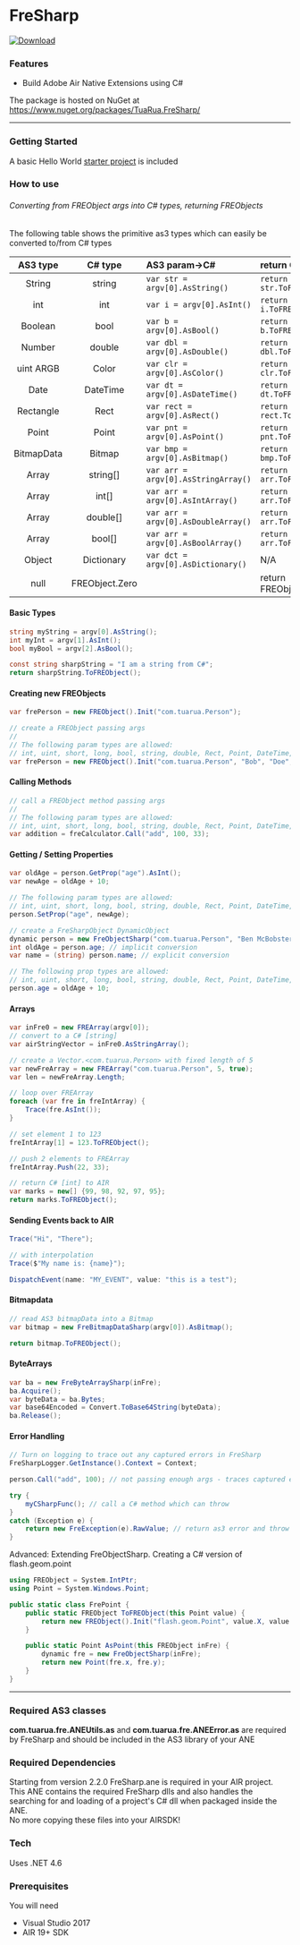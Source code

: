# FreSharp

[ ![Download](https://img.shields.io/nuget/v/TuaRua.FreSharp.svg) ](https://www.nuget.org/packages/TuaRua.FreSharp/)

### Features
 - Build Adobe Air Native Extensions using C#

The package is hosted on NuGet at https://www.nuget.org/packages/TuaRua.FreSharp/

----------

### Getting Started

A basic Hello World [starter project](/starter_project) is included 


### How to use
###### Converting from FREObject args into C# types, returning FREObjects
The following table shows the primitive as3 types which can easily be converted to/from C# types


| AS3 type | C# type | AS3 param->C# | return C#->AS3 |
|:--------:|:--------:|:--------------|:-----------|
| String | string | `var str = argv[0].AsString()` | `return str.ToFREObject()`|
| int | int | `var i = argv[0].AsInt()` | `return i.ToFREObject()`|
| Boolean | bool | `var b = argv[0].AsBool()` | `return b.ToFREObject()`|
| Number | double | `var dbl = argv[0].AsDouble()` | `return dbl.ToFREObject()`|
| uint ARGB | Color | `var clr = argv[0].AsColor()` | `return clr.ToFREObject()`|
| Date | DateTime | `var dt = argv[0].AsDateTime()` | `return dt.ToFREObject()`|
| Rectangle | Rect | `var rect = argv[0].AsRect()` | `return rect.ToFREObject()` |
| Point | Point | `var pnt = argv[0].AsPoint()` | `return pnt.ToFREObject()` |
| BitmapData | Bitmap | `var bmp = argv[0].AsBitmap()` | `return bmp.ToFREObject()` |
| Array | string[] | `var arr = argv[0].AsStringArray()` | `return arr.ToFREObject()`|
| Array | int[] | `var arr = argv[0].AsIntArray()` | `return arr.ToFREObject()`|
| Array | double[] | `var arr = argv[0].AsDoubleArray()` | `return arr.ToFREObject()`|
| Array | bool[] | `var arr = argv[0].AsBoolArray()` | `return arr.ToFREObject()`|
| Object | Dictionary | `var dct = argv[0].AsDictionary()` | N/A |
| null | FREObject.Zero |  | return FREObject.Zero |

#### Basic Types
```C#
string myString = argv[0].AsString();
int myInt = argv[1].AsInt();
bool myBool = argv[2].AsBool();

const string sharpString = "I am a string from C#";
return sharpString.ToFREObject();
```

#### Creating new FREObjects
```C#
var frePerson = new FREObject().Init("com.tuarua.Person");

// create a FREObject passing args
// 
// The following param types are allowed: 
// int, uint, short, long, bool, string, double, Rect, Point, DateTime, Color, FREObject
var frePerson = new FREObject().Init("com.tuarua.Person", "Bob", "Doe", 28, myFREObject);
```

#### Calling Methods
```C#
// call a FREObject method passing args
// 
// The following param types are allowed: 
// int, uint, short, long, bool, string, double, Rect, Point, DateTime, Color, FREObject
var addition = freCalculator.Call("add", 100, 33);
```

#### Getting / Setting Properties
```C#
var oldAge = person.GetProp("age").AsInt();
var newAge = oldAge + 10;

// The following param types are allowed: 
// int, uint, short, long, bool, string, double, Rect, Point, DateTime, Color, FREObject
person.SetProp("age", newAge);

// create a FreSharpObject DynamicObject 
dynamic person = new FreObjectSharp("com.tuarua.Person", "Ben McBobster", 80);
int oldAge = person.age; // implicit conversion
var name = (string) person.name; // explicit conversion

// The following prop types are allowed: 
// int, uint, short, long, bool, string, double, Rect, Point, DateTime, Color, FREObject
person.age = oldAge + 10;
```

#### Arrays
```C#
var inFre0 = new FREArray(argv[0]);
// convert to a C# [string]
var airStringVector = inFre0.AsStringArray();

// create a Vector.<com.tuarua.Person> with fixed length of 5
var newFreArray = new FREArray("com.tuarua.Person", 5, true);
var len = newFreArray.Length;

// loop over FREArray
foreach (var fre in freIntArray) {
    Trace(fre.AsInt());
}

// set element 1 to 123
freIntArray[1] = 123.ToFREObject();

// push 2 elements to FREArray
freIntArray.Push(22, 33);

// return C# [int] to AIR
var marks = new[] {99, 98, 92, 97, 95};
return marks.ToFREObject();
```

#### Sending Events back to AIR

```C#
Trace("Hi", "There");

// with interpolation
Trace($"My name is: {name}");

DispatchEvent(name: "MY_EVENT", value: "this is a test"); 
```

#### Bitmapdata
```C#
// read AS3 bitmapData into a Bitmap
var bitmap = new FreBitmapDataSharp(argv[0]).AsBitmap();

return bitmap.ToFREObject();
```

#### ByteArrays
```C#
var ba = new FreByteArraySharp(inFre);
ba.Acquire();
var byteData = ba.Bytes;
var base64Encoded = Convert.ToBase64String(byteData);
ba.Release();
```

#### Error Handling
```C#
// Turn on logging to trace out any captured errors in FreSharp
FreSharpLogger.GetInstance().Context = Context;

person.Call("add", 100); // not passing enough args - traces captured error.

try {
    myCSharpFunc(); // call a C# method which can throw
}
catch (Exception e) {
    return new FreException(e).RawValue; // return as3 error and throw in swc
}
```

Advanced: Extending FreObjectSharp. Creating a C# version of flash.geom.point

```C#
using FREObject = System.IntPtr;
using Point = System.Windows.Point;

public static class FrePoint {
    public static FREObject ToFREObject(this Point value) {
        return new FREObject().Init("flash.geom.Point", value.X, value.Y);
    }

    public static Point AsPoint(this FREObject inFre) {
        dynamic fre = new FreObjectSharp(inFre);
        return new Point(fre.x, fre.y);
    }
}
```
----------

### Required AS3 classes
**com.tuarua.fre.ANEUtils.as** and **com.tuarua.fre.ANEError.as** are required by FreSharp and should be included in the AS3 library of your ANE

### Required Dependencies
Starting from version 2.2.0 FreSharp.ane is required in your AIR project.      
This ANE contains the required FreSharp dlls and also handles the searching for and loading of a project's C# dll when packaged inside the ANE.    
No more copying these files into your AIRSDK!

### Tech

Uses .NET 4.6

### Prerequisites

You will need
 
 - Visual Studio 2017
 - AIR 19+ SDK
